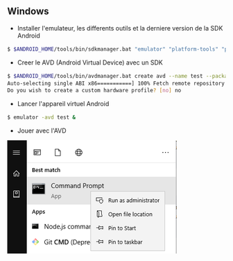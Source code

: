 


## Windows

* Installer l'emulateur, les differents outils et la derniere version de la SDK Android

```bash
$ $ANDROID_HOME/tools/bin/sdkmanager.bat "emulator" "platform-tools" "platforms;android-28" "build-tools;28.0.3" "extras;android;m2repository" "extras;google;m2repository"
```

* Creer le AVD (Android Virtual Device) avec un SDK

```bash
$ $ANDROID_HOME/tools/bin/avdmanager.bat create avd --name test --package "system-images;android-28;google_apis;x86_64"
Auto-selecting single ABI x86===========] 100% Fetch remote repository...
Do you wish to create a custom hardware profile? [no] no
```

* Lancer l'appareil virtuel Android

```bash
$ emulator -avd test &
```

* Jouer avec l'AVD

![image](images/emulator.png)
